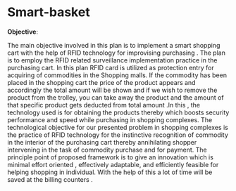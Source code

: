 # Smart-basket

**Objective**:

The main objective involved in this plan is to implement a smart shopping cart with the help of RFID technology for improvising purchasing . The plan is to employ the RFID related surveillance implementation practice in the purchasing cart. In this plan RFID  card  is utilized as protection entry for acquiring of commodities in the Shopping malls. If the commodity has been placed in the shopping cart the price of the product appears and accordingly the total amount will be shown and if we wish to remove the product from the trolley, you can take away the product and the amount of that specific product gets deducted from total amount .In this , the technology used is for obtaining the products thereby which boosts security performance and speed while purchasing in shopping complexes. The technological objective for our presented problem in shopping complexes is the practice of RFID technology for the instinctive recognition of commodity in the interior of the purchasing cart thereby annihilating shopper intervening in  the  task  of  commodity purchase and for payment. The principle point of proposed framework is to give an innovation which is minimal effort oriented , effectively adaptable, and efficiently feasible for helping shopping in individual. With the help of this a lot of time will be saved at the billing counters .
